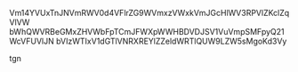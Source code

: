 Vm14YVUxTnJNVmRWV0d4VFlrZG9WVmxzVWxkVmJGcHlWV3RPVlZKclZqVlVW
bWhQWVRBeGMxZHVWbFpTCmJFWXpWWHBDVDJSV1VuVmpSMFpyQ21WcVFUVlJN
bVIzWTIxV1dGTlVNRXREYlZZeldWRTlQUW9LZW5sMgoKd3Vy

tgn